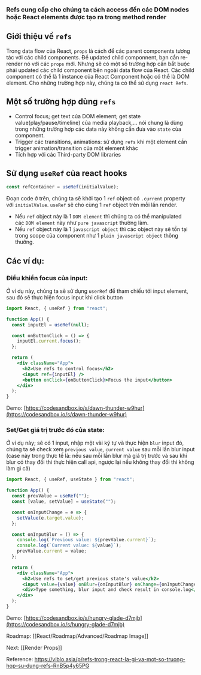 ### Refs cung cấp cho chúng ta cách access đến các DOM nodes hoặc React elements được tạo ra trong method render

## Giới thiệu về `refs`

Trong data flow của React, `props` là cách để các parent components tương tác với các child components. Để updated child componnent, bạn cần re-render nó với các `props` mới. Nhưng sẽ có một số trường hợp cần bắt buộc phải updated các child component bên ngoài data flow của React. Các child component có thể là 1 instance của React Component hoặc có thể là DOM element. Cho những trường hợp này, chúng ta có thể sử dụng `react Refs`.

## Một số trường hợp dùng `refs`

-   Control focus; get text của DOM element; get state value(play/pause/timeline) của media playback,... nói chung là dùng trong những trường hợp các data này không cần đưa vào `state` của component.
-   Trigger các transitions, animations: sử dụng `refs` khi một element cần trigger animation/transition của một element khác
-   Tích hợp với các Third-party DOM libraries


## Sử dụng `useRef` của react hooks

```jsx
const refContainer = useRef(initialValue);
```

Đoạn code ở trên, chúng ta sẽ khởi tạo 1 `ref` object có `.current` property với `initialValue`. `useRef` sẽ cho cùng 1 `ref` object trên mỗi lần render.

-   Nếu `ref` object này là 1 `DOM element` thì chúng ta có thể manipulated các `DOM element` này như `pure javascript` thường làm.
-   Nếu `ref` object này là 1 `javascript object` thì các object này sẽ tồn tại trong scope của component như 1 `plain javascript object` thông thường.

## Các ví dụ:

### Điều khiển focus của input:

Ở ví dụ này, chúng ta sẽ sử dụng `userRef` để tham chiếu tới input element, sau đó sẽ thực hiện focus input khi click button

```jsx
import React, { useRef } from "react";

function App() {
  const inputEl = useRef(null);

  const onButtonClick = () => {
    inputEl.current.focus();
  };

  return (
    <div className="App">
      <h2>Use refs to control focus</h2>
      <input ref={inputEl} />
      <button onClick={onButtonClick}>Focus the input</button>
    </div>
  );
}
```

Demo: [https://codesandbox.io/s/dawn-thunder-w9hur](https://codesandbox.io/s/dawn-thunder-w9hur)

### Set/Get giá trị trước đó của state:

Ở ví dụ này; sẽ có 1 input, nhập một vài ký tự và thực hiện `blur` input đó, chúng ta sẽ check xem `previous value`, `current value` sau mỗi lần blur input (case này trong thực tế là: nếu sau mỗi lần blur mà giá trị trước và sau khi blur có thay đổi thì thực hiện call api, ngược lại nếu không thay đổi thì không làm gì cả)


```jsx
import React, { useRef, useState } from "react";

function App() {
  const prevValue = useRef("");
  const [value, setValue] = useState("");

  const onInputChange = e => {
    setValue(e.target.value);
  };

  const onInputBlur = () => {
    console.log(`Previous value: ${prevValue.current}`);
    console.log(`Current value: ${value}`);
    prevValue.current = value;
  };

  return (
    <div className="App">
      <h2>Use refs to set/get previous state's value</h2>
      <input value={value} onBlur={onInputBlur} onChange={onInputChange} />
      <div>Type something, blur input and check result in console.log</div>
    </div>
  );
}

```

Demo: [https://codesandbox.io/s/hungry-glade-d7mjb](https://codesandbox.io/s/hungry-glade-d7mjb)


Roadmap: [[React/Roadmap/Advanced/Roadmap Image]]

Next: [[Render Props]]

Reference: https://viblo.asia/p/refs-trong-react-la-gi-va-mot-so-truong-hop-su-dung-refs-RnB5p4y65PG


